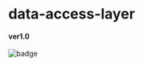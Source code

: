 # data-access-layer

**ver1.0**\
\
![badge](https://img.shields.io/endpoint?url=https://gist.githubusercontent.com/fkostya/48e686c342c7317c22ad034a57c17f69/raw/code-coverage-dal.json)
